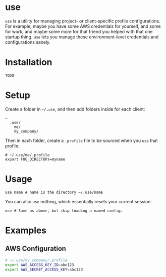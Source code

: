 # use

`use` is a utility for managing project- or client-specific profile configurations. For example, maybe you have some AWS credentials for yourself, and some for work, and maybe some more for that friend you helped with that one startup thing. `use` lets you manage these environment-level credentials and configurations sanely.

# Installation

    TODO

# Setup

Create a folder in `~/.use`, and then add folders inside for each client:

    ~
      .use/
        me/
        my_company/

Then in each folder, create a `.profile` file to be sourced when you `use` that profile.

    # ~/.use/me/.profile
    export FOG_DIRECTORY=myname

# Usage

    use name # name is the directory ~/.use/name

You can also `use` nothing, which essentially resets your current session:

    use # Same as above, but skip loading a named config.

# Examples

## AWS Configuration

```sh
# ~/.use/my_company/.profile
export AWS_ACCESS_KEY_ID=abc123
export AWS_SECRET_ACCESS_KEY=abc123
```
